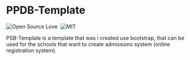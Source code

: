 # PPDB-Template
![Open Source Love](https://badges.frapsoft.com/os/v1/open-source.svg?v=102)&nbsp;
![MIT](https://badges.frapsoft.com/os/mit/mit.svg?v=103)&nbsp;

PSB-Template is a template that was i created use bootstrap, that can be used for the schools that want to create admissions system (online registration system).
